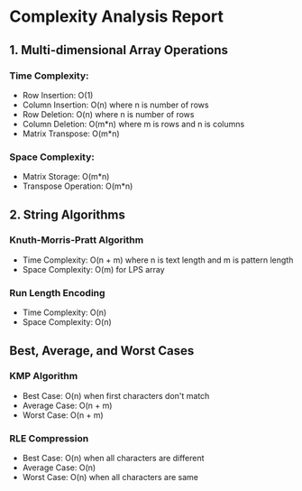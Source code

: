 
# Complexity Analysis Report

## 1. Multi-dimensional Array Operations

### Time Complexity:
- Row Insertion: O(1)
- Column Insertion: O(n) where n is number of rows
- Row Deletion: O(n) where n is number of rows
- Column Deletion: O(m*n) where m is rows and n is columns
- Matrix Transpose: O(m*n)

### Space Complexity:
- Matrix Storage: O(m*n)
- Transpose Operation: O(m*n)

## 2. String Algorithms

### Knuth-Morris-Pratt Algorithm
- Time Complexity: O(n + m) where n is text length and m is pattern length
- Space Complexity: O(m) for LPS array

### Run Length Encoding
- Time Complexity: O(n)
- Space Complexity: O(n)

## Best, Average, and Worst Cases

### KMP Algorithm
- Best Case: O(n) when first characters don't match
- Average Case: O(n + m)
- Worst Case: O(n + m)

### RLE Compression
- Best Case: O(n) when all characters are different
- Average Case: O(n)
- Worst Case: O(n) when all characters are same
